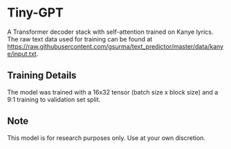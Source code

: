 # Tiny-GPT

A Transformer decoder stack with self-attention trained on Kanye lyrics. The raw text data used for training can be found at https://raw.githubusercontent.com/gsurma/text_predictor/master/data/kanye/input.txt.

## Training Details
The model was trained with a 16x32 tensor (batch size x block size) and a 9:1 training to validation set split.

## Note
This model is for research purposes only. Use at your own discretion.
